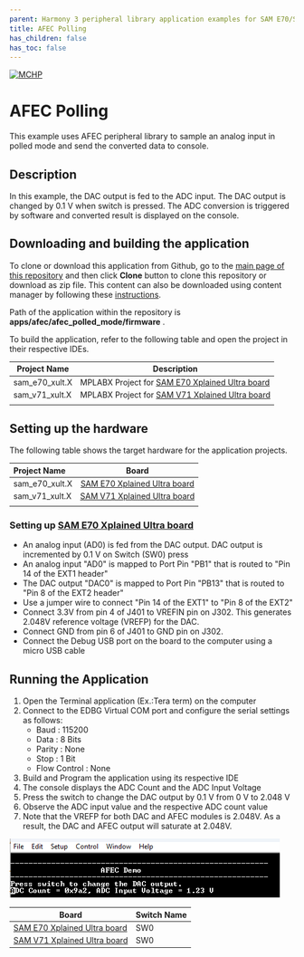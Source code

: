```yaml
---
parent: Harmony 3 peripheral library application examples for SAM E70/S70/V70/V71 family
title: AFEC Polling 
has_children: false
has_toc: false
---
```


[![MCHP](https://www.microchip.com/ResourcePackages/Microchip/assets/dist/images/logo.png)](https://www.microchip.com)

# AFEC Polling

This example uses AFEC peripheral library to sample an analog input in polled mode and send the converted data to console.

## Description

In this example, the DAC output is fed to the ADC input. The DAC output is changed by 0.1 V when switch is pressed. The ADC conversion is triggered by software and converted result is displayed on the console.

## Downloading and building the application

To clone or download this application from Github, go to the [main page of this repository](https://github.com/Microchip-MPLAB-Harmony/csp_apps_sam_e70_s70_v70_v71) and then click **Clone** button to clone this repository or download as zip file.
This content can also be downloaded using content manager by following these [instructions](https://github.com/Microchip-MPLAB-Harmony/contentmanager/wiki).

Path of the application within the repository is **apps/afec/afec_polled_mode/firmware** .

To build the application, refer to the following table and open the project in their respective IDEs.

| Project Name      | Description                                    |
| ----------------- | ---------------------------------------------- |
| sam_e70_xult.X    | MPLABX Project for [SAM E70 Xplained Ultra board](https://www.microchip.com/DevelopmentTools/ProductDetails/PartNO/DM320113)|
| sam_v71_xult.X    | MPLABX Project for  [SAM V71 Xplained Ultra board](https://www.microchip.com/developmenttools/ProductDetails/atsamv71-xult)|
|||

## Setting up the hardware

The following table shows the target hardware for the application projects.

| Project Name| Board|
|:---------|:---------:|
|sam_e70_xult.X | [SAM E70 Xplained Ultra board](https://www.microchip.com/DevelopmentTools/ProductDetails/PartNO/DM320113)|
|sam_v71_xult.X | [SAM V71 Xplained Ultra board](https://www.microchip.com/developmenttools/ProductDetails/atsamv71-xult)|
|||

### Setting up [SAM E70 Xplained Ultra board](https://www.microchip.com/DevelopmentTools/ProductDetails/PartNO/DM320113)

- An analog input (AD0) is fed from the DAC output. DAC output is incremented by 0.1 V on Switch (SW0) press
- An analog input "AD0" is mapped to Port Pin "PB1" that is routed to "Pin 14 of the EXT1 header"
- The DAC output "DAC0" is mapped to Port Pin "PB13" that is routed to "Pin 8 of the EXT2 header"
- Use a jumper wire to connect "Pin 14 of the EXT1" to "Pin 8 of the EXT2"
- Connect 3.3V from pin 4 of J401 to VREFIN pin on J302. This generates 2.048V reference voltage (VREFP) for the DAC.
- Connect GND from pin 6 of J401 to GND pin on J302.
- Connect the Debug USB port on the board to the computer using a micro USB cable


## Running the Application

1. Open the Terminal application (Ex.:Tera term) on the computer
2. Connect to the EDBG Virtual COM port and configure the serial settings as follows:
    - Baud : 115200
    - Data : 8 Bits
    - Parity : None
    - Stop : 1 Bit
    - Flow Control : None
3. Build and Program the application using its respective IDE
4. The console displays the ADC Count and the ADC Input Voltage
5. Press the switch to change the DAC output by 0.1 V from 0 V to 2.048 V
6. Observe the ADC input value and the respective ADC count value
7. Note that the VREFP for both DAC and AFEC modules is 2.048V. As a result, the DAC and AFEC output will saturate at 2.048V.

![output](images/output_afec_polling_mode.png)

| Board      | Switch Name                                    |
| ----------------- | ---------------------------------------------- |
| [SAM E70 Xplained Ultra board](https://www.microchip.com/DevelopmentTools/ProductDetails/PartNO/DM320113)    |SW0 |
| [SAM V71 Xplained Ultra board](https://www.microchip.com/developmenttools/ProductDetails/atsamv71-xult)      |SW0 |
